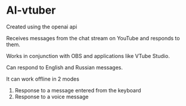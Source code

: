 # AI-vtuber
Created using the openai api

Receives messages from the chat stream on YouTube and responds to them.

Works in conjunction with OBS and applications like VTube Studio.

Can respond to English and Russian messages.

It can work offline in 2 modes
1) Response to a message entered from the keyboard
2) Response to a voice message
